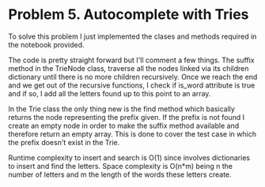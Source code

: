 # Problem 5. Autocomplete with Tries

To solve this problem I just implemented the clases and methods required in the notebook provided.

The code is pretty straight forward but I'll comment a few things.
The suffix method in the TrieNode class, traverse all the nodes linked via its children dictionary
until there is no more children recursively. Once we reach the end and we get out of the recursive functions,
 I check if is_word attribute is true and if so, I add all the letters found up to this point to an array.
 
In the Trie class the only thing new is the find method which basically returns the node representing the prefix
given. If the prefix is not found I create an empty node in order to make the suffix method available and therefore
return an empty array. This is done to cover the test case in which the prefix doesn't exist in the Trie.

Runtime complexity to insert and search is O(1) since involves dictionaries to insert and find the letters.
Space complexity is O(n*m) being n the number of letters and m the length of the words these letters create.
